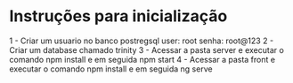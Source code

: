 # Instruções para inicialização

1 - Criar um usuario no banco postregsql user: root senha: root@123 
2 - Criar um database chamado trinity
3 - Acessar a pasta server e executar o comando npm install e em seguida npm start
4 - Acessar a pasta front e executar o comando npm install e em seguida ng serve
